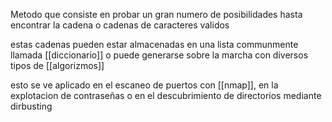 Metodo que consiste en probar un gran numero de posibilidades hasta encontrar la cadena o cadenas de caracteres validos

estas cadenas pueden estar almacenadas en una lista communmente llamada [[diccionario]] o puede generarse sobre la marcha con diversos tipos de [[algorizmos]]

esto se  ve aplicado en el escaneo de puertos con [[nmap]], en la explotacion de contraseñas
o en el descubrimiento de directorios mediante dirbusting